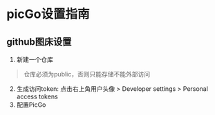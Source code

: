 # picGo设置指南

## github图床设置
1. 新建一个仓库
> 仓库必须为public，否则只能存储不能外部访问
2. 生成访问token: 点击右上角用户头像 > Developer settings > Personal access tokens
3. 配置PicGo